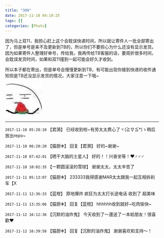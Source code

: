 ```yaml
---
title: "309"
date: 2017-11-10 04:19:25
tags: []
categories: [Photo]
---
```


<p>因为马上双11，我担心赶上这个会耽误快递时间，所以就让寄件人一批全部寄出了，但是单号是来不及更新到TB的，所以你们不要担心为什么还没有显示发货。因为如果寄件人整理好单号，传给我，我再传给TB客服的话，要周折很多时间，会耽误发货时间，如果和双11撞到一起可能会好久才收到。</p> 
<p>所以本子都在寄出，但是单号会慢慢更新到TB，有可能出现你接到快递的收件通知但是TB还没显示发货的情况，大家注意一下哦~</p>

![](https://raw.githubusercontent.com/alicewish/meowchain247/master/img_cVZNdzJtQk9JV2V1aS9rcXlaL0czZ0l1Yy9WS0tWSTZ2L043MEJSb25URk9rYXg4cHRYbjZnPT0.jpg)

---

`2017-11-10 05:28:10` 【君漪】 已经收到啦~有劳太太费心了ヾ(≧∇≦*)ゝ稍后放出repo~

`2017-11-10 06:20:20` 【猫厨✙】 回复【君漪】 好的~谢谢~

`2017-11-10 07:42:01` 【晒干大脑的土星人】 好的！！兴奋坐等！❤♂♂♂

`2017-11-10 10:02:35` 【一颗圆滚滚的雪球】 谢谢太太，太太辛苦了

`2017-11-11 05:13:07` 【猫厨✙】 233333我得感谢MAR太太跟我一起互相拆刹车【X

`2017-11-11 12:36:33` 【蓝柑】 原地爆炸 疯狂为太太打长途电话 收到了 超美味

`2017-11-11 13:35:06` 【猫厨✙】 回复【蓝柑】 hhhhhh收到就好~吃肉愉快~

`2017-11-12 16:12:36` 【沉默的油炸鬼】 今天收到了～還送了一本給朋友！很喜歡❤️

`2017-11-12 16:39:58` 【猫厨✙】 回复【沉默的油炸鬼】 谢谢喜欢和支持～！
